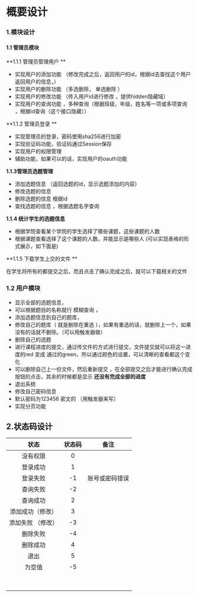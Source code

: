 # 概要设计

### 1.模块设计

#### 1.1 管理员模块

**1.1.1 管理员管理用户 ** 

* 实现用户的添加功能 （修改完成之后，返回用户的id，根据id去查找这个用户返回用户的信息，）
* 实现用户的删除功能 （多选删除， 单选删除 ）
* 实现用户的修改功能 （传入用户id进行修改 ，提供hidden隐藏域）
* 实现用户的查询功能 ，多种查询（根据班级，年级，姓名等一项或多项查询  ，根据id查询（这个接口隐藏））

**1.1.2 管理员登录 **

- 实现管理员的登录，密码使用sha256进行加密
- 实现验证码功能，验证码通过Session保存
- 实现用户的权限管理
- 辅助功能，如果可以的话，实现用户的oauth功能

**1.1.3管理员选题管理**

- 添加选题信息 （返回选题的id，显示选题添加的内容）
- 修改选题的信息 
- 删除选题的信息 根据id
- 查找选题的信息   ，根据选题名字查询

**1.1.4 统计学生的选题信息**

- 根据学院查看某个学院的学生选择了哪些课题，这些课题的人数
- 根据课题查看选择了这个课题的人数，并能显示是哪些人 (可以实现表格的形式展示，如下面是)

**1.1.5 下载学生上交的文件 **

   在学生将所有的都提交之后，而且点击了确认完成之后，就可以下载相关的文件

### 1.2 用户模块

- 显示全部的选题信息， 
- 可以根据题目的名称就行 模糊查询 ，
- 添加选题信息到自己的题库，
- 修改自己的题库（ 就是删除在重选 ），如果有重选的话，就删除上一个，如果没有的话就不删除。（可以用触发器做）
- 删除自己的选题
- 进行课程进度的提交，通过传文件的方式进行提交，文件提交就可以将这一进度的red 变成 通过的green，所以通过颜色的设置，可以清晰的查看都这个变化
- 可以删除自己上一份文件，然后重新提交 ，在全部提交之后才能进行确认完成按钮的点击，其余的时候都是显示 **还没有完成全部的进度**
- 退出系统
- 修改自己密码信息
- 默认密码为123456 密文的 （用触发器来写）
- 实现分页功能

## 2.状态码设计

|       状态        | 状态码 |      备注      |
| :---------------: | :----: | :------------: |
|     没有权限      |   0    |                |
|     登录成功      |   1    |                |
|     登录失败      |   -1   | 账号或密码错误 |
|     查询失败      |   -2   |                |
|     查询成功      |   2    |                |
| 添加成功（修改）  |   3    |                |
| 添加失败 （修改） |   -3   |                |
|     删除失败      |   -4   |                |
|     删除成功      |   4    |                |
|     退出              |    5    |                |
|      为空值             |   -5     |                |
|                   |        |                |
|                   |        |                |
|                   |        |                |
|                   |        |                |
|                   |        |                |
|                   |        |                |
|                   |        |                |
|                   |        |                |






